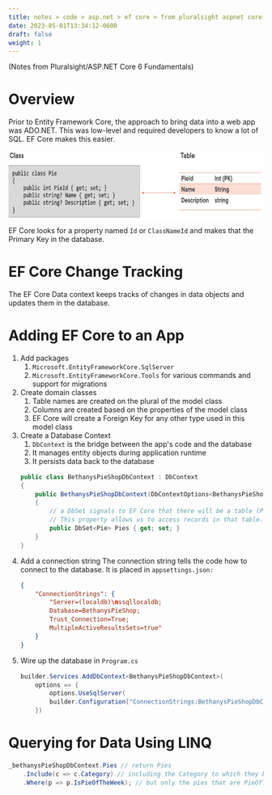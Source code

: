 ```yaml
---
title: notes > code > asp.net > ef core > from pluralsight aspnet core 6 fundamentals
date: 2023-05-01T13:34:12-0600
draft: false
weight: 1
---
```


(Notes from Pluralsight/ASP.NET Core 6 Fundamentals)

# Overview
Prior to Entity Framework Core, the approach to bring data into a web app was ADO.NET. This was low-level and required developers to know a lot of SQL. EF Core makes this easier.

<img src="Notes-from-ASP.NET-Core-6-Fundamentals-Pluralsight-course-image1.png" style="width:7.09167in;height:1.38333in" />

EF Core looks for a property named `Id` or `ClassNameId` and makes that the Primary Key in the database.

# EF Core Change Tracking
The EF Core Data context keeps tracks of changes in data objects and updates them in the database.

# Adding EF Core to an App
1.  Add packages
    1.  `Microsoft.EntityFrameworkCore.SqlServer`
    2.  `Microsoft.EntityFrameworkCore.Tools` for various commands and support for migrations
2.  Create domain classes
    1.  Table names are created on the plural of the model class
    2.  Columns are created based on the properties of the model class
    3.  EF Core will create a Foreign Key for any other type used in this model class
3.  Create a Database Context
    1.  `DbContext` is the bridge between the app's code and the database
    2.  It manages entity objects during application runtime
    3.  It persists data back to the database
    ```cs
    public class BethanysPieShopDbContext : DbContext  
    {
        public BethanysPieShopDbContext(DbContextOptions<BethanysPieShopDbContext> options)
        {
            // a DbSet signals to EF Core that there will be a table (Pie) in the database.
            // This property allows us to access records in that table.
            public DbSet<Pie> Pies { get; set; }
        }
    }
    ```
4.  Add a connection string
The connection string tells the code how to connect to the database.
It is placed in `appsettings.json:`  
    ```json
    {
        "ConnectionStrings": {
            "Server=(localdb)\mssqllocaldb;
            Database=BethanysPieShop;
            Trust_Connection=True;
            MultipleActiveResultsSets=true"
        }
    }
    ```
5.  Wire up the database in `Program.cs`
    ```cs
    builder.Services.AddDbContext<BethanysPieShopDbContext>(
        options => {
            options.UseSqlServer(
            builder.Configuration["ConnectionStrings:BethanysPieShopDbContextConnection"]);
        })
    ```

# Querying for Data Using LINQ
```cs
_bethanysPieShopDbContext.Pies // return Pies
    .Include(c => c.Category) // including the Category to which they belong (a different table)
    .Where(p => p.IsPieOfTheWeek); // but only the pies that are PieOfTheWeek
```
